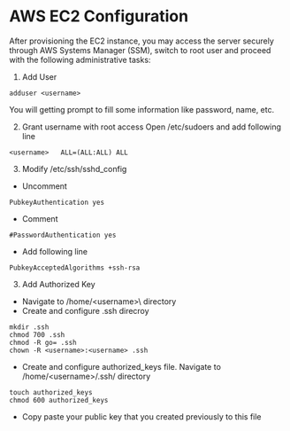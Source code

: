 # AWS EC2 Configuration

After provisioning the EC2 instance, you may access the server securely through AWS Systems Manager (SSM), switch to root user and proceed with the following administrative tasks:
1. Add User
```
adduser <username>
```
You will getting prompt to fill some information like password, name, etc.

2. Grant username with root access
Open /etc/sudoers and add following line
```
<username>   ALL=(ALL:ALL) ALL
```
3. Modify /etc/ssh/sshd_config
- Uncomment 
```
PubkeyAuthentication yes
```
- Comment
```
#PasswordAuthentication yes
```
- Add following line
```
PubkeyAcceptedAlgorithms +ssh-rsa
```
3. Add Authorized Key
- Navigate to /home/\<username>\ directory
- Create and configure .ssh direcroy
```
mkdir .ssh
chmod 700 .ssh
chmod -R go= .ssh
chown -R <username>:<username> .ssh
```
- Create and configure authorized_keys file. Navigate to /home/\<username>\/.ssh/ directory
```
touch authorized_keys
chmod 600 authorized_keys
```
- Copy paste your public key that you created previously to this file